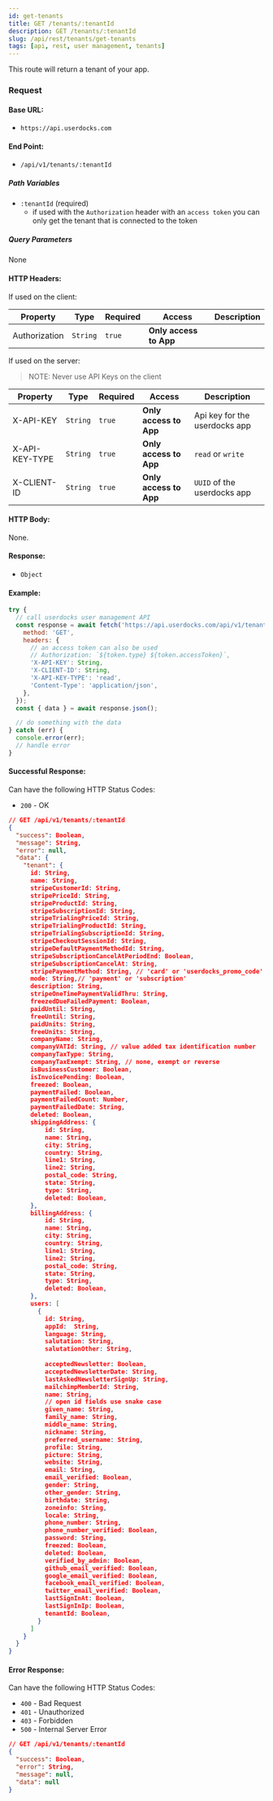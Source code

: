 ```yaml
---
id: get-tenants
title: GET /tenants/:tenantId
description: GET /tenants/:tenantId
slug: /api/rest/tenants/get-tenants
tags: [api, rest, user management, tenants]
---
```


This route will return a tenant of your app.

### Request

#### Base URL:

- `https://api.userdocks.com`

#### End Point:

- `/api/v1/tenants/:tenantId`

##### Path Variables

- `:tenantId` (required)
  - if used with the `Authorization` header with an `access token` you can only get the tenant that is connected to the token

##### Query Parameters

None

#### HTTP Headers:

If used on the client:

| Property      | Type        | Required  | Access                 | Description |
| ------------- | ----------- | --------- | ---------------------- | ----------- |
| Authorization | `String` | `true` | **Only access to App** |             |

If used on the server:

> NOTE: Never use API Keys on the client

| Property       | Type        | Required  | Access                 | Description                   |
| -------------- | ----------- | --------- | ---------------------- | ----------------------------- |
| X-API-KEY      | `String` | `true` | **Only access to App** | Api key for the userdocks app |
| X-API-KEY-TYPE | `String` | `true` | **Only access to App** | `read` or `write`                       |
| X-CLIENT-ID    | `String` | `true` | **Only access to App** | `UUID` of the userdocks app   |

#### HTTP Body:

None.

#### Response:

- `Object`

#### Example:

```js
try {
  // call userdocks user management API
  const response = await fetch('https://api.userdocks.com/api/v1/tenants/:tenantId', {
    method: 'GET',
    headers: {
      // an access token can also be used
      // Authorization: `${token.type} ${token.accessToken}`,
      'X-API-KEY': String,
      'X-CLIENT-ID': String,
      'X-API-KEY-TYPE': 'read',
      'Content-Type': 'application/json',
    },
  });
  const { data } = await response.json();

  // do something with the data
} catch (err) {
  console.error(err);
  // handle error
}
```

#### Successful Response:

Can have the following HTTP Status Codes:

- `200` - OK

```json
// GET /api/v1/tenants/:tenantId
{
  "success": Boolean,
  "message": String,
  "error": null,
  "data": {
    "tenant": {
      id: String,
      name: String,
      stripeCustomerId: String,
      stripePriceId: String,
      stripeProductId: String,
      stripeSubscriptionId: String,
      stripeTrialingPriceId: String,
      stripeTrialingProductId: String,
      stripeTrialingSubscriptionId: String,
      stripeCheckoutSessionId: String,
      stripeDefaultPaymentMethodId: String,
      stripeSubscriptionCancelAtPeriodEnd: Boolean,
      stripeSubscriptionCancelAt: String,
      stripePaymentMethod: String, // 'card' or 'userdocks_promo_code' or somthing with 'promo' specified by the user
      mode: String,// 'payment' or 'subscription'
      description: String,
      stripeOneTimePaymentValidThru: String,
      freezedDueFailedPayment: Boolean,
      paidUntil: String,
      freeUntil: String,
      paidUnits: String,
      freeUnits: String,
      companyName: String,
      companyVATId: String, // value added tax identification number
      companyTaxType: String,
      companyTaxExempt: String, // none, exempt or reverse
      isBusinessCustomer: Boolean,
      isInvoicePending: Boolean,
      freezed: Boolean,
      paymentFailed: Boolean,
      paymentFailedCount: Number,
      paymentFailedDate: String,
      deleted: Boolean,
      shippingAddress: {
          id: String,
          name: String,
          city: String,
          country: String,
          line1: String,
          line2: String,
          postal_code: String,
          state: String,
          type: String,
          deleted: Boolean,
      },
      billingAddress: {
          id: String,
          name: String,
          city: String,
          country: String,
          line1: String,
          line2: String,
          postal_code: String,
          state: String,
          type: String,
          deleted: Boolean,
      },
      users: [
        {
          id: String,
          appId:  String,
          language: String,
          salutation: String,
          salutationOther: String,
    
          acceptedNewsletter: Boolean,
          acceptedNewsletterDate: String,
          lastAskedNewsletterSignUp: String,
          mailchimpMemberId: String,
          name: String,
          // open id fields use snake case
          given_name: String,
          family_name: String,
          middle_name: String,
          nickname: String,
          preferred_username: String,
          profile: String,
          picture: String,
          website: String,
          email: String,
          email_verified: Boolean,
          gender: String,
          other_gender: String,
          birthdate: String,
          zoneinfo: String,
          locale: String,
          phone_number: String,
          phone_number_verified: Boolean,
          password: String,
          freezed: Boolean,
          deleted: Boolean,
          verified_by_admin: Boolean,
          github_email_verified: Boolean,
          google_email_verified: Boolean,
          facebook_email_verified: Boolean,
          twitter_email_verified: Boolean,
          lastSignInAt: Boolean,
          lastSignInIp: Boolean,
          tenantId: Boolean,
        }
      ]
    }
  }
}
```

#### Error Response:

Can have the following HTTP Status Codes:

- `400` - Bad Request
- `401` - Unauthorized
- `403` - Forbidden
- `500` - Internal Server Error

```json
// GET /api/v1/tenants/:tenantId
{
  "success": Boolean,
  "error": String,
  "message": null,
  "data": null
}
```
